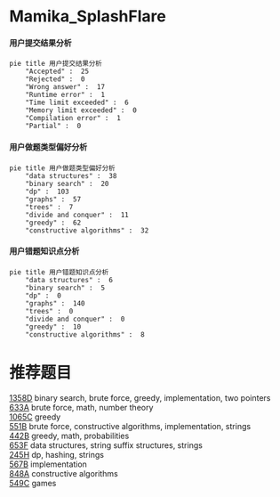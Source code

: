 # Mamika_SplashFlare

<!-- tabs:start -->



#### **用户提交结果分析**

```mermaid
pie title 用户提交结果分析
    "Accepted" :  25
    "Rejected" :  0
    "Wrong answer" :  17
    "Runtime error" :  1
    "Time limit exceeded" :  6
    "Memory limit exceeded" :  0
    "Compilation error" :  1
    "Partial" :  0
```

#### **用户做题类型偏好分析**

```mermaid
pie title 用户做题类型偏好分析
    "data structures" :  38
    "binary search" :  20
    "dp" :  103
    "graphs" :  57
    "trees" :  7
    "divide and conquer" :  11
    "greedy" :  62
    "constructive algorithms" :  32
```
#### **用户错题知识点分析**

```mermaid
pie title 用户错题知识点分析
    "data structures" :  6
    "binary search" :  5
    "dp" :  0
    "graphs" :  140
    "trees" :  0
    "divide and conquer" :  0
    "greedy" :  10
    "constructive algorithms" :  8
```



<!-- tabs:end -->
# 推荐题目
[1358D](https://codeforces.com/contest/1358/problem/D)		binary search,
                        brute force,
                        greedy,
                        implementation,
                        two pointers		  
[633A](https://codeforces.com/contest/633/problem/A)		brute force,
                        math,
                        number theory		  
[1065C](https://codeforces.com/contest/1065/problem/C)		greedy		  
[551B](https://codeforces.com/contest/551/problem/B)		brute force,
                        constructive algorithms,
                        implementation,
                        strings		  
[442B](https://codeforces.com/contest/442/problem/B)		greedy,
                        math,
                        probabilities		  
[653F](https://codeforces.com/contest/653/problem/F)		data structures,
                        string suffix structures,
                        strings		  
[245H](https://codeforces.com/contest/245/problem/H)		dp,
                        hashing,
                        strings		  
[567B](https://codeforces.com/contest/567/problem/B)		implementation		  
[848A](https://codeforces.com/contest/848/problem/A)		constructive algorithms		  
[549C](https://codeforces.com/contest/549/problem/C)		games		  
